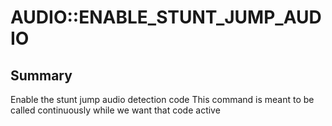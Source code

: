# AUDIO::ENABLE_STUNT_JUMP_AUDIO

## Summary
Enable the stunt jump audio detection code
This command is meant to be called continuously while we want that code active